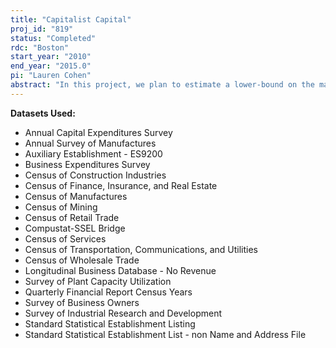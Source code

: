 ```yaml
---
title: "Capitalist Capital"
proj_id: "819"
status: "Completed"
rdc: "Boston"
start_year: "2010"
end_year: "2015.0"
pi: "Lauren Cohen"
abstract: "In this project, we plan to estimate a lower-bound on the magnitude of economic spillovers that result from the flow of capital within the US.  We plan to do this by examining the impulse response in the surrounding area to a large shock in new capital flowing into a particular city.  We plan to define this in a number of ways, but the general idea is to contrast the impulse response from a large and unanticipated inflow of new money directed from the capital markets to an inflow directed from the public sector (direct government transfer), which is explicitly not functioning through the capital markets.  We expect to be able to estimate the value that is created for a local economy from one dollar arriving from the capital markets and compare this to one dollar arriving from the public sector."
---
```


**Datasets Used:**

  - Annual Capital Expenditures Survey 
  - Annual Survey of Manufactures 
  - Auxiliary Establishment - ES9200 
  - Business Expenditures Survey 
  - Census of Construction Industries 
  - Census of Finance, Insurance, and Real Estate 
  - Census of Manufactures 
  - Census of Mining 
  - Census of Retail Trade 
  - Compustat-SSEL Bridge 
  - Census of Services 
  - Census of Transportation, Communications, and Utilities 
  - Census of Wholesale Trade 
  - Longitudinal Business Database - No Revenue 
  - Survey of Plant Capacity Utilization 
  - Quarterly Financial Report Census Years 
  - Survey of Business Owners 
  - Survey of Industrial Research and Development 
  - Standard Statistical Establishment Listing 
  - Standard Statistical Establishment List - non Name and Address File 

